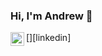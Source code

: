 ### Hi, I'm Andrew :wave: 
[<img align="left" alt="holisitc_developer | LinkedIn" width="22px" src="https://cdn.jsdelivr.net/npm/simple-icons@v3/icons/linkedin.svg" />][linkedin]

[instagram]: https://www.linkedin.com/in/andrew-peattie/
